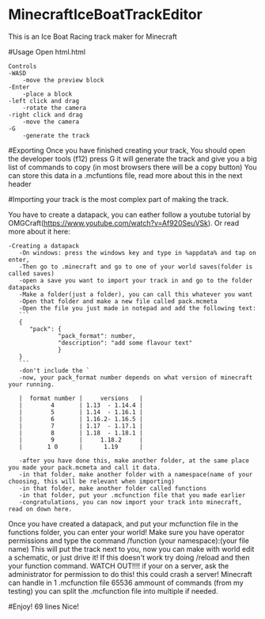 # MinecraftIceBoatTrackEditor

This is an Ice Boat Racing track maker for Minecraft

#Usage
Open html.html

    Controls
    -WASD
        -move the preview block
    -Enter
        -place a block
    -left click and drag
        -rotate the camera
    -right click and drag
        -move the camera
    -G
        -generate the track

#Exporting
Once you have finished creating your track, You should open the developer tools (f12)
press G it will generate the track and give you a big list of commands to copy (in most browsers there will be a copy button)
You can store this data in a .mcfuntions file, read more about this in the next header

#Importing
 your track is the most complex part of making the track.

You have to create a datapack, you can eather follow a youtube tutorial by OMGCraft(https://www.youtube.com/watch?v=Af920SeuVSk). 
Or read more about it here:
    
    -Creating a datapack
       -On windows: press the windows key and type in %appdata% and tap on enter,
       -Then go to .minecraft and go to one of your world saves(folder is called saves)
       -open a save you want to import your track in and go to the folder datapacks
       -Make a folder(just a folder), you can call this whatever you want
       -Open that folder and make a new file called pack.mcmeta
       -Open the file you just made in notepad and add the following text:
       ```
       {
          "pack": {
                  "pack_format": number,
                  "description": "add some flavour text"
                  }
       }
       ```
       -don't include the `
       -now, your pack_format number depends on what version of minecraft your running.
       
       |  format number |     versions   |
       |        4       | 1.13  - 1.14.4 |
       |        5       | 1.14  - 1.16.1 |
       |        6       | 1.16.2- 1.16.5 |
       |        7       | 1.17  - 1.17.1 |
       |        8       | 1.18  - 1.18.1 |
       |        9       |     1.18.2     |
       |       1 0      |      1.19      |
       
       -after you have done this, make another folder, at the same place you made your pack.mcmeta and call it data.
       -in that folder, make another folder with a namespace(name of your choosing, this will be relevant when importing)
       -in that folder, make another folder called functions
       -in that folder, put your .mcfunction file that you made earlier
       -congratulations, you can now import your track into minecraft, read on down here.

Once you have created a datapack, and put your mcfunction file in the functions folder, you can enter your world!
Make sure you have operator permissions and type the command /function (your namespace):(your file name)
This will put the track next to you, now you can make with world edit a schematic, or just drive it!
If this doesn't work try doing /reload and then your function command. WATCH OUT!!!! if your on a server, ask the administrator for permission to do this! this could crash a server! Minecraft can handle in 1 .mcfunction file 65536 ammount of commands (from my testing) you can split the .mcfunction file into multiple if needed.

#Enjoy! 69 lines Nice!
